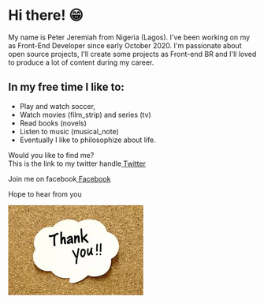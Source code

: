 # Hi there! 😁 
My name is Peter Jeremiah from Nigeria (Lagos). I've been working on my as Front-End Developer since early October 2020. I'm passionate about open source projects, I'll create some projects as Front-end BR and I'll loved to produce a lot of content during my career.

## In my free time I like to:  
* Play and watch soccer, 
* Watch movies (film_strip) and series (tv)
* Read books (novels)
* Listen to music (musical_note)
* Eventually I like to philosophize about life.

Would you like to find me?  
This is the link to my twitter handle[ Twitter](https://twitter.com/PJaybliss)  

Join me on facebook[ Facebook](https://www.facebook.com/profile.php?id=100007246216867)

Hope to hear from you 

![](download.jpg)
